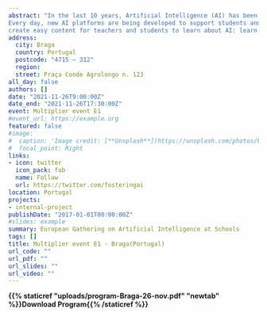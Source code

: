 ```yaml
---
abstract: "In the last 10 years, Artificial Intelligence (AI) has been transforming the economy, our work, and pastimes in visible and invisible ways. And, we will increasingly be supported by and interact with technology that is powered by Artificial Intelligence. It is important to realize that not only technical careers will be impacted by this evolution, but almost every prof ession, ranging from historians, marketeers, healthcare workers to teachers will be changing.
Every day, new AI platforms are being developed to support students and teachers tasks, but we are so busy with our daily tasks that we do not have time, or do not make time free to learn about those new trends. That is why the Erasmus+ project FAIaS (Fostering AI at Schools) has been launched, to bridge that knowledge gap and make it easy for the educational sector (schools, teachers, students and policy makers) to understand AI. The goal of FAIaS is to
create easy content for teachers and students to learn about AI: learn what it is, where it is implemented, how to use it, how to create it, and also understand the positive and negative ways in which AI can impact our lives."
address:
  city: Braga
  country: Portugal
  postcode: "4715 – 312"
  region: 
  street: Praça Conde Agrolongo n. 123
all_day: false
authors: []
date: "2021-11-26T9:00:00Z"
date_end: "2021-11-26T17:30:00Z"
event: Multiplier event E1
#event_url: https://example.org
featured: false
#image:
#  caption: 'Image credit: [**Unsplash**](https://unsplash.com/photos/bzdhc5b3Bxs)'
#  focal_point: Right
links:
- icon: twitter
  icon_pack: fab
  name: Follow
  url: https://twitter.com/fosteringai
location: Portugal
projects:
- internal-project
publishDate: "2017-01-01T00:00:00Z"
#slides: example
summary: European Gathering on Artificial Intelligence at Schools
tags: []
title: Multiplier event E1 - Braga(Portugal)
url_code: ""
url_pdf: ""
url_slides: ""
url_video: ""
---
```


**{{% staticref "uploads/program-Braga-26-nov.pdf" "newtab" %}}Download Program{{% /staticref %}}**


<!--
<div id="eventbrite-widget-container-198177172257"></div>

<script src="https://www.eventbrite.co.uk/static/widgets/eb_widgets.js"></script>

<script type="text/javascript">
    var exampleCallback = function() {
        console.log('Order complete!');
    };

    window.EBWidgets.createWidget({
        // Required
        widgetType: 'checkout',
        eventId: '198177172257',
        iframeContainerId: 'eventbrite-widget-container-198177172257',

        // Optional
        iframeContainerHeight: 425,  // Widget height in pixels. Defaults to a minimum of 425px if not provided
        onOrderComplete: exampleCallback  // Method called when an order has successfully completed
    });
</script> -->



<!--{{% callout note %}}
Click on the **Slides** button above to view the built-in slides feature.
{{% /callout %}}

Slides can be added in a few ways:

- **Create** slides using Wowchemy's [*Slides*](https://wowchemy.com/docs/managing-content/#create-slides) feature and link using `slides` parameter in the front matter of the talk file
- **Upload** an existing slide deck to `static/` and link using `url_slides` parameter in the front matter of the talk file
- **Embed** your slides (e.g. Google Slides) or presentation video on this page using [shortcodes](https://wowchemy.com/docs/writing-markdown-latex/).

Further event details, including [page elements](https://wowchemy.com/docs/writing-markdown-latex/) such as image galleries, can be added to the body of this page.-->
